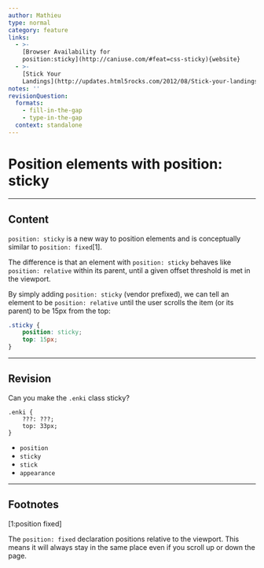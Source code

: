 ```yaml
---
author: Mathieu
type: normal
category: feature
links:
  - >-
    [Browser Availability for
    position:sticky](http://caniuse.com/#feat=css-sticky){website}
  - >-
    [Stick Your
    Landings](http://updates.html5rocks.com/2012/08/Stick-your-landings-position-sticky-lands-in-WebKit){website}
notes: ''
revisionQuestion:
  formats:
    - fill-in-the-gap
    - type-in-the-gap
  context: standalone
---
```


# Position elements with position: sticky


---

## Content

`position: sticky` is a new way to position elements and is conceptually similar to `position: fixed`[1].

The difference is that an element with `position: sticky` behaves like `position: relative` within its parent, until a given offset threshold is met in the viewport.

By simply adding `position: sticky` (vendor prefixed), we can tell an element to be `position: relative` until the user scrolls the item (or its parent) to be 15px from the top:

```css
.sticky {
    position: sticky;
    top: 15px;
}
```

---
## Revision

Can you make the `.enki` class sticky?

```ccss
.enki {
    ???: ???;
    top: 33px;
}
```

- `position`
- `sticky`
- `stick`
- `appearance`

---

## Footnotes

[1:position fixed]

The `position: fixed` declaration positions relative to the viewport. This means it will always stay in the same place even if you scroll up or down the page.
